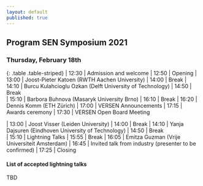 ```yaml
---
layout: default
published: true
---
```


## Program SEN Symposium 2021

### Thursday, February 18th
{: .table .table-striped}
|  12:30 | Admission and welcome
|  12:50 | Opening
|  13:00 | Joost-Pieter Katoen (RWTH Aachen University) <!-- - *Process Mining: How to pick your automation battles?* <br> session chair: Jorge Perez --> 
|  14:00 | Break
|  14:10 | Burcu Kulahcioglu Ozkan (Delft University of Technology) 
|  14:50 | Break   
|  15:10 | Barbora Buhnova (Masaryk University Brno)
|  16:10 | Break
|  16:20 | Dennis Komm (ETH Zürich)
|  17:00 | VERSEN Announcements
|  17:15 | Awards ceremony
|  17:30 | VERSEN Open Board Meeting

<!-- ### Friday, February 19th -->

|  13:00 | Joost Visser (Leiden University) 
|  14:00 | Break
|  14:10 | Yanja Dajsuren (Eindhoven University of Technology)
|  14:50 | Break   
|  15:10 | Lightning Talks
|  15:55 | Break
|  16:05 | Emitza Guzman (Vrije Universiteit Amsterdam)
|  16:45 | Invited talk from industry (presenter to be confirmed)
|  17:25 | Closing

#### List of accepted lightning talks 

TBD

<!--
* Petra Heck and Luís Cruz. Software Engineering for Machine Learning Applications
* Roberto Verdecchia. Architectural Technical Debt: Taming the Beast
* Enrique Larios Vargas and Luís Cruz. Software Engineering and Mental Health
* Eleni Constantinou. Software ecosystem evolution: Past research and the road ahead
* Emitzá Guzmán. Analyzing User Feedback for Software Evolution
* Héctor Cadavid. A Software Engineering perspective on Systems of Systems architecting
* Ilias Gerostathopoulos. Architecture-Based Self-Adaptation: Open Challenges and Promising Directions
* Yaping Luo, Tanja Vos, Pekka Aho and Kevin van der Vlist. ITEA3 IVVES project: Industrial-grade verification and validation of evolving systems (In Finance)
* Bert de Brock. Where should I publish?
-->